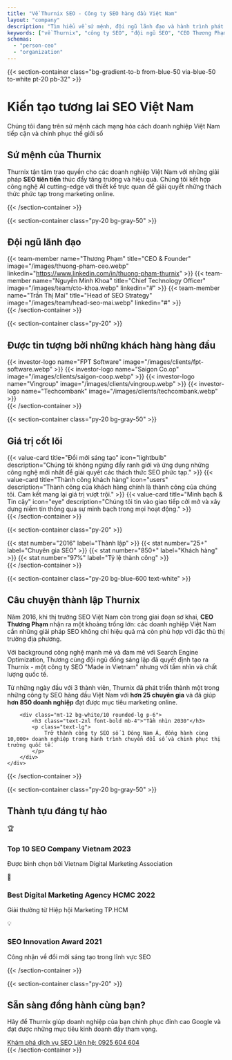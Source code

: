 ```yaml
---
title: "Về Thurnix SEO - Công ty SEO hàng đầu Việt Nam"
layout: "company"
description: "Tìm hiểu về sứ mệnh, đội ngũ lãnh đạo và hành trình phát triển của Thurnix - công ty dịch vụ SEO chuyên nghiệp tại Việt Nam"
keywords: ["về Thurnix", "công ty SEO", "đội ngũ SEO", "CEO Thương Phạm"]
schemas:
  - "person-ceo"
  - "organization"
---
```


{{< section-container class="bg-gradient-to-b from-blue-50 via-blue-50 to-white pt-20 pb-32" >}}
    <div class="text-center">
        <h1 class="text-4xl md:text-5xl font-bold mb-6">Kiến tạo tương lai <strong>SEO Việt Nam</strong></h1>
        <p class="text-xl text-gray-600 mb-16">Chúng tôi đang trên sứ mệnh cách mạng hóa cách doanh nghiệp Việt Nam tiếp cận và chinh phục thế giới số</p>
        <div class="max-w-3xl mx-auto bg-white rounded-xl shadow-sm p-8">
            <h2 class="text-3xl font-bold mb-4">Sứ mệnh của Thurnix</h2>
            <p class="text-xl text-gray-600">
                Thurnix tận tâm trao quyền cho các doanh nghiệp Việt Nam với những giải pháp <strong>SEO tiên tiến</strong> thúc đẩy tăng trưởng và hiệu quả. Chúng tôi kết hợp công nghệ AI cutting-edge với thiết kế trực quan để giải quyết những thách thức phức tạp trong marketing online.
            </p>
        </div>
    </div>
{{< /section-container >}}

{{< section-container class="py-20 bg-gray-50" >}}
    <div class="max-w-6xl mx-auto">
        <h2 class="text-3xl font-bold text-center mb-12">Đội ngũ lãnh đạo</h2>
        <div class="grid grid-cols-1 md:grid-cols-3 gap-8">
            {{< team-member 
                name="Thương Phạm"
                title="CEO & Founder"
                image="/images/thuong-pham-ceo.webp"
                linkedin="https://www.linkedin.com/in/thuong-pham-thurnix"
            >}}
            {{< team-member 
                name="Nguyễn Minh Khoa"
                title="Chief Technology Officer"
                image="/images/team/cto-khoa.webp"
                linkedin="#"
            >}}
            {{< team-member 
                name="Trần Thị Mai"
                title="Head of SEO Strategy"
                image="/images/team/head-seo-mai.webp"
                linkedin="#"
            >}}
        </div>
    </div>
{{< /section-container >}}

{{< section-container class="py-20" >}}
    <div class="max-w-6xl mx-auto">
        <h2 class="text-3xl font-bold text-center mb-12">Được tin tượng bởi những khách hàng hàng đầu</h2>
        <div class="grid grid-cols-2 md:grid-cols-4 gap-8 items-center">
            {{< investor-logo name="FPT Software" image="/images/clients/fpt-software.webp" >}}
            {{< investor-logo name="Saigon Co.op" image="/images/clients/saigon-coop.webp" >}}
            {{< investor-logo name="Vingroup" image="/images/clients/vingroup.webp" >}}
            {{< investor-logo name="Techcombank" image="/images/clients/techcombank.webp" >}}
        </div>
    </div>
{{< /section-container >}}

{{< section-container class="py-20 bg-gray-50" >}}
    <div class="max-w-6xl mx-auto">
        <h2 class="text-3xl font-bold text-center mb-12">Giá trị cốt lõi</h2>
        <div class="grid grid-cols-1 md:grid-cols-3 gap-8">
            {{< value-card 
                title="Đổi mới sáng tạo"
                icon="lightbulb"
                description="Chúng tôi không ngừng đẩy ranh giới và ứng dụng những công nghệ mới nhất để giải quyết các thách thức SEO phức tạp."
            >}}
            {{< value-card 
                title="Thành công khách hàng"
                icon="users"
                description="Thành công của khách hàng chính là thành công của chúng tôi. Cam kết mang lại giá trị vượt trội."
            >}}
            {{< value-card 
                title="Minh bạch & Tin cậy"
                icon="eye"
                description="Chúng tôi tin vào giao tiếp cởi mở và xây dựng niềm tin thông qua sự minh bạch trong mọi hoạt động."
            >}}
        </div>
    </div>
{{< /section-container >}}

{{< section-container class="py-20" >}}
    <div class="max-w-6xl mx-auto">
        <div class="grid grid-cols-1 md:grid-cols-4 gap-8 text-center">
            {{< stat number="2016" label="Thành lập" >}}
            {{< stat number="25+" label="Chuyên gia SEO" >}}
            {{< stat number="850+" label="Khách hàng" >}}
            {{< stat number="97%" label="Tỷ lệ thành công" >}}
        </div>
    </div>
{{< /section-container >}}

{{< section-container class="py-20 bg-blue-600 text-white" >}}
    <div class="max-w-4xl mx-auto text-center">
        <h2 class="text-3xl md:text-4xl font-bold mb-6">Câu chuyện thành lập Thurnix</h2>
        <div class="text-lg leading-relaxed space-y-6">
            <p>
                Năm 2016, khi thị trường SEO Việt Nam còn trong giai đoạn sơ khai, <strong>CEO Thương Phạm</strong> nhận ra một khoảng trống lớn: các doanh nghiệp Việt Nam cần những giải pháp SEO không chỉ hiệu quả mà còn phù hợp với đặc thù thị trường địa phương.
            </p>
            <p>
                Với background công nghệ mạnh mẽ và đam mê với Search Engine Optimization, Thương cùng đội ngũ đồng sáng lập đã quyết định tạo ra Thurnix - một công ty SEO "Made in Vietnam" nhưng với tầm nhìn và chất lượng quốc tế.
            </p>
            <p>
                Từ những ngày đầu với 3 thành viên, Thurnix đã phát triển thành một trong những công ty SEO hàng đầu Việt Nam với <strong>hơn 25 chuyên gia</strong> và đã giúp <strong>hơn 850 doanh nghiệp</strong> đạt được mục tiêu marketing online.
            </p>
        </div>
        
        <div class="mt-12 bg-white/10 rounded-lg p-6">
            <h3 class="text-2xl font-bold mb-4">"Tầm nhìn 2030"</h3>
            <p class="text-lg">
                Trở thành công ty SEO số 1 Đông Nam Á, đồng hành cùng 10,000+ doanh nghiệp trong hành trình chuyển đổi số và chinh phục thị trường quốc tế.
            </p>
        </div>
    </div>
{{< /section-container >}}

{{< section-container class="py-20 bg-gray-50" >}}
    <div class="max-w-6xl mx-auto">
        <h2 class="text-3xl font-bold text-center mb-12">Thành tựu đáng tự hào</h2>
        <div class="grid grid-cols-1 md:grid-cols-2 lg:grid-cols-3 gap-8">
            <div class="bg-white rounded-lg p-6 shadow-sm">
                <div class="text-3xl font-bold text-blue-600 mb-2">🏆</div>
                <h3 class="text-xl font-bold mb-2">Top 10 SEO Company Vietnam 2023</h3>
                <p class="text-gray-600">Được bình chọn bởi Vietnam Digital Marketing Association</p>
            </div>
            <div class="bg-white rounded-lg p-6 shadow-sm">
                <div class="text-3xl font-bold text-blue-600 mb-2">🚀</div>
                <h3 class="text-xl font-bold mb-2">Best Digital Marketing Agency HCMC 2022</h3>
                <p class="text-gray-600">Giải thưởng từ Hiệp hội Marketing TP.HCM</p>
            </div>
            <div class="bg-white rounded-lg p-6 shadow-sm">
                <div class="text-3xl font-bold text-blue-600 mb-2">💡</div>
                <h3 class="text-xl font-bold mb-2">SEO Innovation Award 2021</h3>
                <p class="text-gray-600">Công nhận về đổi mới sáng tạo trong lĩnh vực SEO</p>
            </div>
        </div>
    </div>
{{< /section-container >}}

{{< section-container class="py-20" >}}
    <div class="max-w-4xl mx-auto text-center">
        <h2 class="text-3xl md:text-4xl font-bold mb-8">Sẵn sàng đồng hành cùng bạn?</h2>
        <p class="text-xl text-gray-600 mb-8">
            Hãy để Thurnix giúp doanh nghiệp của bạn chinh phục đỉnh cao Google và đạt được những mục tiêu kinh doanh đầy tham vọng.
        </p>
        <div class="flex flex-col sm:flex-row gap-4 justify-center">
            <a href="/dich-vu-seo/" class="bg-blue-600 hover:bg-blue-700 text-white px-8 py-4 rounded-lg font-bold transition-colors text-center">
                Khám phá dịch vụ SEO
            </a>
            <a href="tel:0925604604" class="border border-blue-600 text-blue-600 hover:bg-blue-600 hover:text-white px-8 py-4 rounded-lg font-bold transition-colors text-center">
                Liên hệ: 0925 604 604
            </a>
        </div>
    </div>
{{< /section-container >}}